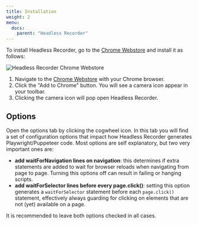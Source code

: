 ```yaml
---
title: Installation
weight: 2
menu:
  docs:
    parent: "Headless Recorder"
---
```


To install Headless Recorder, go to the [Chrome Webstore](https://chrome.google.com/webstore/detail/headless-recorder/djeegiggegleadkkbgopoonhjimgehda)
and install it as follows:

![Headless Recorder Chrome Webstore](/docs/images/browser-checks/chrome-webstore.png)

1. Navigate to the [Chrome Webstore](https://chrome.google.com/webstore/detail/headless-recorder/djeegiggegleadkkbgopoonhjimgehda) with your Chrome browser.
2. Click the "Add to Chrome" button. You will see a camera icon appear in your toolbar.
3. Clicking the camera icon will pop open Headless Recorder.


## Options

Open the options tab by clicking the cogwheel icon. In this tab you will find a set of configuration options that impact
how Headless Recorder generates Playwright/Puppeteer code. Most options are self explanatory, but two very important ones are:

- **add waitForNavigation lines on navigation**: this determines if extra statements are added to wait for browser reloads
when navigating from page to page. Turning this options off can result in failing or hanging scripts.
- **add waitForSelector lines before every page.click()**: setting this option generates a `waitForSelector` statement before
each `page.click()` statement, effectively always guarding for clicking on elements that are not (yet) available on a page.

It is recommended to leave both options checked in all cases.
